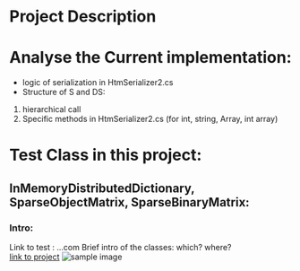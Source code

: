 # Project Description

# Analyse the Current implementation:

- logic of serialization in HtmSerializer2.cs
- Structure of S and DS:
1. hierarchical call
2. Specific methods in HtmSerializer2.cs (for int, string, Array, int array)

# Test Class in this project:
## InMemoryDistributedDictionary, SparseObjectMatrix, SparseBinaryMatrix:

### Intro:
Link to test : ...com
Brief intro of the classes: which? where?  
[link to project](https://github.com/onyemakn/neocortexapi/tree/KizitoOnyema_NeocortexApi/source/HtmPersistence)
![sample image](Assets/NOTE%20on%20HTMPersistence.png)

